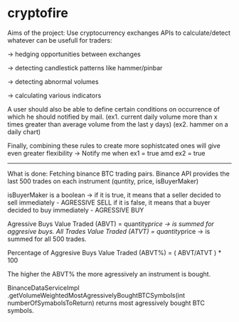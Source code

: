 # cryptofire

Aims of the project:
  Use cryptocurrency exchanges APIs to calculate/detect whatever can be usefull for traders:

  -> hedging opportunities between exchanges
  
  -> detecting candlestick patterns like hammer/pinbar
  
  -> detecting abnormal volumes
  
  -> calculating various indicators
  
 
 A user should also be able to define certain conditions on occurrence of which he should notified by mail.
 (ex1. current daily volume more than x times greater than average volume from the last y days)
 (ex2. hammer on a daily chart)
 
 Finally, combining these rules to create more sophistcated ones will give even greater flexibility
 -> Notify me when ex1 = true amd ex2 = true
 
 ----------------------------------------------------------------------------------------------------------
 What is done:
 Fetching binance BTC trading pairs.
 Binance API provides the last 500 trades on each instrument (quntity, price, isBuyerMaker)
 
 isBuyerMaker is a boolean -> 
 if it is true, it means that a seller decided to sell immediately - AGRESSIVE SELL
 if it is false, it means that a buyer decided to buy immediately - AGRESSIVE BUY
 
 Agressive Buys Value Traded (ABVT) = quantity*price    ->   is summed for aggresive buys.
 All Trades Value Traded (ATVT) = quantity*price        ->   is summed for all 500 trades.

Percentage of Aggresive Buys Value Traded (ABVT%) = ( ABVT/ATVT ) * 100

The higher the ABVT% the more agressively an instrument is bought.

BinanceDataServiceImpl
  .getVolumeWeightedMostAgressivelyBoughtBTCSymbols(int numberOfSymabolsToReturn)
   returns most agressively bought BTC symbols.
